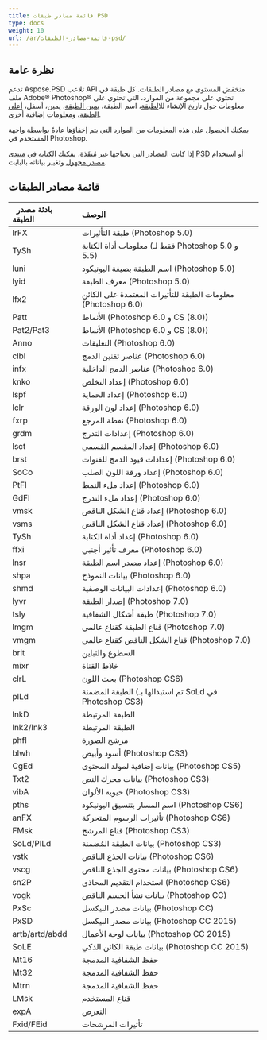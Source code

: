 ```yaml
---
title: قائمة مصادر طبقات PSD
type: docs
weight: 10
url: /ar/قائمة-مصادر-الطبقات-psd/
---
```


## **نظرة عامة**
تدعم Aspose.PSD تلاعب API منخفض المستوى مع مصادر الطبقات. كل طبقة في ملف Adobe® Photoshop® تحتوي على مجموعة من الموارد، التي تحتوي على معلومات حول تاريخ الإنشاء لل[الطبقة](https://reference.aspose.com/psd/net/aspose.psd.fileformats.psd.layers/layer)، اسم الطبقة، [يمين الطبقة](https://reference.aspose.com/psd/net/aspose.psd.fileformats.psd.layers/layer/properties/left)، يمين، أسفل، [أعلى الطبقة](https://reference.aspose.com/psd/net/aspose.psd.fileformats.psd.layers/layer/properties/top)، ومعلومات إضافية أخرى.

يمكنك الحصول على هذه المعلومات من الموارد التي يتم إخفاؤها عادةً بواسطة واجهة المستخدم في Photoshop.

إذا كانت المصادر التي تحتاجها غير مُنفَذة، يمكنك الكتابة في [منتدى PSD](https://forum.aspose.com/c/psd) أو استخدام [مصدر مجهول](https://reference.aspose.com/psd/net/aspose.psd.fileformats.psd.layers.layerresources/unknownresource) وتغيير بياناته بالبايت.

## **قائمة مصادر الطبقات**

|` `**بادئة مصدر الطبقة**|**الوصف**|
| :- | :- |
|lrFX|طبقة التأثيرات (Photoshop 5.0)|
|TySh|معلومات أداة الكتابة (فقط لـ Photoshop 5.0 و 5.5)|
|luni|اسم الطبقة بصيغة اليونيكود (Photoshop 5.0)|
|lyid|معرف الطبقة (Photoshop 5.0)|
|lfx2|معلومات الطبقة للتأثيرات المعتمدة على الكائن (Photoshop 6.0)|
|Patt|الأنماط (Photoshop 6.0 و CS (8.0))|
|Pat2/Pat3|الأنماط (Photoshop 6.0 و CS (8.0))|
|Anno|التعليقات (Photoshop 6.0)|
|clbl|عناصر تقنين الدمج (Photoshop 6.0)|
|infx|عناصر الدمج الداخلية (Photoshop 6.0)|
|knko|إعداد التخلص (Photoshop 6.0)|
|lspf|إعداد الحماية (Photoshop 6.0)|
|lclr|إعداد لون الورقة (Photoshop 6.0)|
|fxrp|نقطة المرجع (Photoshop 6.0)|
|grdm|إعدادات التدرج (Photoshop 6.0)|
|lsct|إعداد المقسم القسمي (Photoshop 6.0)|
|brst|إعدادات قيود الدمج للقنوات (Photoshop 6.0)|
|SoCo|إعداد ورقة اللون الصلب (Photoshop 6.0)|
|PtFl|إعداد ملء النمط (Photoshop 6.0)|
|GdFl|إعداد ملء التدرج (Photoshop 6.0)|
|vmsk|إعداد قناع الشكل الناقص (Photoshop 6.0)|
|vsms|إعداد قناع الشكل الناقص (Photoshop 6.0)|
|TySh|إعداد أداة الكتابة (Photoshop 6.0)|
|ffxi|معرف تأثير أجنبي (Photoshop 6.0)|
|lnsr|إعداد مصدر اسم الطبقة (Photoshop 6.0)|
|shpa|بيانات النموذج (Photoshop 6.0)|
|shmd|إعدادات البيانات الوصفية (Photoshop 6.0)|
|lyvr|إصدار الطبقة (Photoshop 7.0)|
|tsly|طبقة أشكال الشفافية (Photoshop 7.0)|
|lmgm|قناع الطبقة كقناع عالمي (Photoshop 7.0)|
|vmgm|قناع الشكل الناقص كقناع عالمي (Photoshop 7.0)|
|brit|السطوع والتباين|
|mixr|خلاط القناة|
|clrL|بحث اللون (Photoshop CS6)|
|plLd|الطبقة المضمنة (تم استبدالها بـ SoLd في Photoshop CS3)|
|lnkD|الطبقة المرتبطة|
|lnk2/lnk3|الطبقة المرتبطة|
|phfl|مرشح الصورة|
|blwh|أسود وأبيض (Photoshop CS3)|
|CgEd|بيانات إضافية لمولد المحتوى (Photoshop CS5)|
|Txt2|بيانات محرك النص (Photoshop CS3)|
|vibA|حيوية الألوان (Photoshop CS3)|
|pths|اسم المسار بتنسيق اليونيكود (Photoshop CS6)|
|anFX|تأثيرات الرسوم المتحركة (Photoshop CS6)|
|FMsk|قناع المرشح (Photoshop CS3)|
|SoLd/PILd|بيانات الطبقة المُضمنة (Photoshop CS3)|
|vstk|بيانات الجذع الناقص (Photoshop CS6)|
|vscg|بيانات محتوى الجذع الناقص (Photoshop CS6)|
|sn2P|استخدام التقديم المحاذي (Photoshop CS6)|
|vogk|بيانات نشأ الجسم الناقص (Photoshop CC)|
|PxSc|بيانات مصدر البيكسل (Photoshop CC)|
|PxSD|بيانات مصدر البيكسل (Photoshop CC 2015)|
|artb/artd/abdd|بيانات لوحة الأعمال (Photoshop CC 2015)|
|SoLE|بيانات طبقة الكائن الذكي (Photoshop CC 2015)|
|Mt16|حفظ الشفافية المدمجة|
|Mt32|حفظ الشفافية المدمجة|
|Mtrn|حفظ الشفافية المدمجة|
|LMsk|قناع المستخدم|
|expA|التعرض|
|Fxid/FEid|تأثيرات المرشحات|